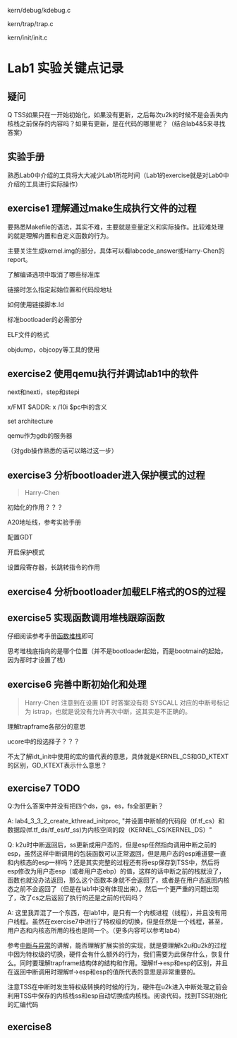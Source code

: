 kern/debug/kdebug.c

kern/trap/trap.c

kern/init/init.c

# Lab1 实验关键点记录

## 疑问

Q TSS如果只在一开始初始化，如果没有更新，之后每次u2k的时候不是会丢失内核栈之前保存的内容吗？如果有更新，是在代码的哪里呢？（结合lab4&5来寻找答案）

## 实验手册

熟悉Lab0中介绍的工具将大大减少Lab1所花时间（Lab1的exercise就是对Lab0中介绍的工具进行实际操作）

## exercise1 理解通过make生成执行文件的过程

要熟悉Makefile的语法，其实不难，主要就是变量定义和实际操作。比较难处理的就是理解内置和自定义函数的行为。

主要关注生成kernel.img的部分，具体可以看labcode_answer或Harry-Chen的report。

了解编译选项中取消了哪些标准库

链接时怎么指定起始位置和代码段地址

如何使用链接脚本.ld

标准bootloader的必需部分

ELF文件的格式

objdump，objcopy等工具的使用

## exercise2 使用qemu执行并调试lab1中的软件

next和nexti，step和stepi

x/FMT $ADDR: x /10i $pc中i的含义

set architecture

qemu作为gdb的服务器

（对gdb操作熟悉的话可以略过这一步）

## exercise3 分析bootloader进入保护模式的过程

> Harry-Chen

初始化的作用？？？

A20地址线，参考实验手册

配置GDT

开启保护模式

设置段寄存器，长跳转指令的作用

## exercise4 分析bootloader加载ELF格式的OS的过程

## exercise5 实现函数调用堆栈跟踪函数

仔细阅读参考手册[函数堆栈]()即可

思考堆栈底指向的是哪个位置（并不是bootloader起始，而是bootmain的起始，因为那时才设置了栈）

## exercise6 完善中断初始化和处理

> Harry-Chen 注意到在设置 IDT 时答案没有将 SYSCALL 对应的中断号标记为 istrap，也就是说没有允许再次中断，这其实是不正确的。

理解trapframe各部分的意思

ucore中的段选择子？？？

不太了解idt_init中使用的宏的值代表的意思，具体就是KERNEL_CS和GD_KTEXT的区别，GD_KTEXT表示什么意思？

## exercise7 TODO

Q:为什么答案中并没有把四个ds，gs，es，fs全部更新？ 

A: lab4_3_3_2_create_kthread_initproc, "并设置中断帧的代码段（tf.tf_cs）和数据段(tf.tf_ds/tf_es/tf_ss)为内核空间的段（KERNEL_CS/KERNEL_DS）"

Q: k2u时中断返回后，ss更新成用户态的，但是esp任然指向调用中断之前的esp，虽然这样中断调用的包装函数可以正常返回，但是用户态的esp难道要一直和内核态的esp一样吗？还是其实完整的过程还有将esp保存到TSS中，然后将esp修改为用户态esp（或者用户态ebp）的值，这样的话中断之前的栈就没了，函数也就没办法返回，那么这个函数本身就不会返回了，或者是在用户态返回内核态之前不会返回了（但是在lab1中没有体现出来）。然后一个更严重的问题出现了，改了cs之后返回了执行的还是之前的代码吗？

A: 这里我弄混了一个东西，在lab1中，是只有一个内核进程（线程），并且没有用户线程。虽然在exercise7中进行了特权级的切换，但是任然是一个线程，甚至，用户态和内核态所用的栈也是同一个。（更多内容可以参考lab4）

参考[中断与异常](https://chyyuu.gitbooks.io/ucore_os_docs/content/lab1/lab1_3_3_2_interrupt_exception.html)的讲解，能否理解扩展实验的实现，就是要理解k2u和u2k的过程中因为特权级的切换，硬件会有什么额外的行为，我们需要为此保存什么，恢复什么。同时要理解trapframe结构体的结构和作用。理解tf->esp和esp的区别，并且在返回中断调用时理解tf->esp和esp的值所代表的意思是非常重要的。

注意TSS在中断时发生特权级转换的时候的行为，硬件在u2k进入中断处理之前会利用TSS中保存的内核栈ss和esp自动切换成内核栈。阅读代码，找到TSS初始化的汇编代码

## exercise8